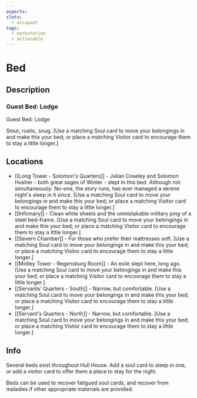 ```yaml
---
aspects:
slots:
  - occupant
tags:
  - workstation
  - actionable
---
```


# Bed

## Description

### Guest Bed: Lodge
Guest Bed: Lodge

Stout, rustic, snug.  [Use a matching Soul card to move your belongings in and make this your bed; or place a matching Visitor card to encourage them to stay a little longer.]


## Locations
- [[Long Tower - Solomon's Quarters]] - Julian Coseley and Solomon Husher - both great sages of Winter - slept in this bed. Although not simultaneously. No-one, the story runs, has ever managed a serene night's sleep in it since.  [Use a matching Soul card to move your belongings in and make this your bed; or place a matching Visitor card to encourage them to stay a little longer.]
- [[Infirmary]] - Clean white sheets and the unmistakable military <i>ping</i> of a steel bed-frame. [Use a matching Soul card to move your belongings in and make this your bed; or place a matching Visitor card to encourage them to stay a little longer.]
- [[Severn Chamber]] - For those who prefer their mattresses soft.  [Use a matching Soul card to move your belongings in and make this your bed; or place a matching Visitor card to encourage them to stay a little longer.]
- [[Motley Tower - Regensburg Room]] - An exile slept here, long ago.  [Use a matching Soul card to move your belongings in and make this your bed; or place a matching Visitor card to encourage them to stay a little longer.]
- [[Servants' Quarters - South]] - Narrow, but comfortable.  [Use a matching Soul card to move your belongings in and make this your bed; or place a matching Visitor card to encourage them to stay a little longer.]
- [[Servant's Quarters - North]] - Narrow, but comfortable.  [Use a matching Soul card to move your belongings in and make this your bed; or place a matching Visitor card to encourage them to stay a little longer.]


## Info

Several beds exist throughout Hull House. Add a soul card to sleep in one, or add a visitor card to offer them a place to stay for the night. 

Beds can be used to recover fatigued soul cards, and recover from maladies if other appropriate materials are provided. 